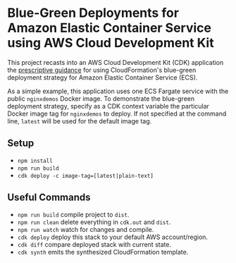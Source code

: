 # Blue-Green Deployments for Amazon Elastic Container Service using AWS Cloud Development Kit

This project recasts into an AWS Cloud Development Kit (CDK) application the [prescriptive guidance](https://docs.aws.amazon.com/AWSCloudFormation/latest/UserGuide/blue-green.html) for using CloudFormation's blue-green deployment strategy for Amazon Elastic Container Service (ECS).

As a simple example, this application uses one ECS Fargate service with the public `nginxdemos` Docker image. To demonstrate the blue-green deployment strategy, specify as a CDK context variable the particular Docker image tag for `nginxdemos` to deploy. If not specified at the command line, `latest` will be used for the default image tag.

## Setup

  * `npm install`
  * `npm run build`
  * `cdk deploy -c image-tag=[latest|plain-text]`

## Useful Commands

  * `npm run build`   compile project to `dist`.
  * `npm run clean`   delete everything in `cdk.out` and `dist`.
  * `npm run watch`   watch for changes and compile.
  * `cdk deploy`      deploy this stack to your default AWS account/region.
  * `cdk diff`        compare deployed stack with current state.
  * `cdk synth`       emits the synthesized CloudFormation template.
